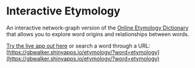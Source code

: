 # Interactive Etymology
An interactive network-graph version of the [Online Etymology Dictionary](http://www.etymonline.com/) that allows you to explore word origins and relationships between words.

[Try the live app out here](https://gbwalker.shinyapps.io/etymology/) or search a word through a URL: [https://gbwalker.shinyapps.io/etymology/?word=etymology](https://gbwalker.shinyapps.io/etymology/?word=etymology)
